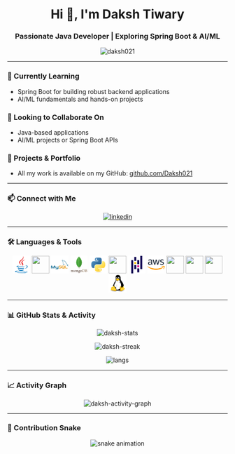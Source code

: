 <h1 align="center">Hi 👋, I'm Daksh Tiwary</h1>
<h3 align="center">Passionate Java Developer | Exploring Spring Boot & AI/ML</h3>

<p align="center">
  <img src="https://komarev.com/ghpvc/?username=Daksh021&label=Profile%20views&color=0e75b6&style=flat" alt="daksh021" />
</p>

---

### 🌱 Currently Learning
- Spring Boot for building robust backend applications  
- AI/ML fundamentals and hands-on projects  

### 🤝 Looking to Collaborate On
- Java-based applications  
- AI/ML projects or Spring Boot APIs  

### 📂 Projects & Portfolio
- All my work is available on my GitHub: [github.com/Daksh021](https://github.com/Daksh021)

---

### 📫 Connect with Me
<p align="center">
  <a href="https://www.linkedin.com/in/daksh-tiwary-2a4511288/" target="_blank">
    <img src="https://raw.githubusercontent.com/rahuldkjain/github-profile-readme-generator/master/src/images/icons/Social/linked-in-alt.svg" alt="linkedin" height="30" width="40" />
  </a>
</p>

---

### 🛠️ Languages & Tools
<p align="center">
  <a href="https://www.java.com"><img src="https://raw.githubusercontent.com/devicons/devicon/master/icons/java/java-original.svg" width="40" height="40"/></a>
  <a href="https://spring.io/"><img src="https://www.vectorlogo.zone/logos/springio/springio-icon.svg" width="40" height="40"/></a>
  <a href="https://www.mysql.com/"><img src="https://raw.githubusercontent.com/devicons/devicon/master/icons/mysql/mysql-original-wordmark.svg" width="40" height="40"/></a>
  <a href="https://www.mongodb.com/"><img src="https://raw.githubusercontent.com/devicons/devicon/master/icons/mongodb/mongodb-original-wordmark.svg" width="40" height="40"/></a>
  <a href="https://www.python.org"><img src="https://raw.githubusercontent.com/devicons/devicon/master/icons/python/python-original.svg" width="40" height="40"/></a>
  <a href="https://scikit-learn.org/"><img src="https://upload.wikimedia.org/wikipedia/commons/0/05/Scikit_learn_logo_small.svg" width="40" height="40"/></a>
  <a href="https://pandas.pydata.org/"><img src="https://raw.githubusercontent.com/devicons/devicon/2ae2a900d2f041da66e950e4d48052658d850630/icons/pandas/pandas-original.svg" width="40" height="40"/></a>
  <a href="https://aws.amazon.com"><img src="https://raw.githubusercontent.com/devicons/devicon/master/icons/amazonwebservices/amazonwebservices-original-wordmark.svg" width="40" height="40"/></a>
  <a href="https://firebase.google.com/"><img src="https://www.vectorlogo.zone/logos/firebase/firebase-icon.svg" width="40" height="40"/></a>
  <a href="https://cloud.google.com"><img src="https://www.vectorlogo.zone/logos/google_cloud/google_cloud-icon.svg" width="40" height="40"/></a>
  <a href="https://flutter.dev"><img src="https://www.vectorlogo.zone/logos/flutterio/flutterio-icon.svg" width="40" height="40"/></a>
  <a href="https://www.linux.org/"><img src="https://raw.githubusercontent.com/devicons/devicon/master/icons/linux/linux-original.svg" width="40" height="40"/></a>
</p>

---

### 📊 GitHub Stats & Activity
<p align="center">
  <img src="https://github-readme-stats.vercel.app/api?username=Daksh021&show_icons=true&theme=react&count_private=true&cache_seconds=60" alt="daksh-stats" />
</p>

<p align="center">
  <img src="https://github-readme-streak-stats.herokuapp.com/?user=Daksh021&theme=react" alt="daksh-streak" />
</p>

<p align="center">
  <img src="https://github-readme-stats.vercel.app/api/top-langs/?username=Daksh021&layout=compact&theme=react&cache_seconds=60" alt="langs" />
</p>

---

### 📈 Activity Graph
<p align="center">
  <img src="https://github-readme-activity-graph.vercel.app/graph?username=Daksh021&theme=react-dark&hide_border=true" alt="daksh-activity-graph" />
</p>

---

### 🐍 Contribution Snake
<p align="center">
  <img src="https://raw.githubusercontent.com/Daksh021/Daksh021/output/github-contribution-grid-snake.svg" alt="snake animation" />
</p>
